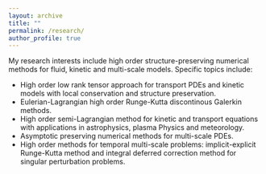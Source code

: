 ```yaml
---
layout: archive
title: ""
permalink: /research/
author_profile: true
---
```


My research interests include high order structure-preserving numerical methods for fluid, kinetic and multi-scale models. Specific topics include: 

- High order low rank tensor approach for transport PDEs and kinetic models with local conservation and structure preservation. 
- Eulerian-Lagrangian high order Runge-Kutta discontinous Galerkin methods.
- High order semi-Lagrangian method for kinetic and transport equations with applications in astrophysics, plasma Physics and meteorology.
- Asymptotic preserving numerical methods for multi-scale PDEs. 
- High order methods for temporal multi-scale problems: implicit-explicit Runge-Kutta method and integral deferred correction method for singular perturbation problems.

